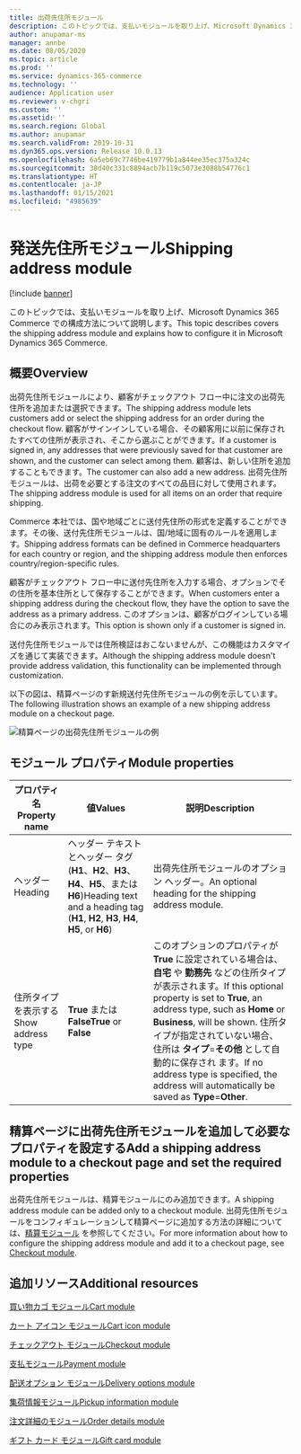 ```yaml
---
title: 出荷先住所モジュール
description: このトピックでは、支払いモジュールを取り上げ、Microsoft Dynamics 365 Commerce での構成方法について説明します。
author: anupamar-ms
manager: annbe
ms.date: 08/05/2020
ms.topic: article
ms.prod: ''
ms.service: dynamics-365-commerce
ms.technology: ''
audience: Application user
ms.reviewer: v-chgri
ms.custom: ''
ms.assetid: ''
ms.search.region: Global
ms.author: anupamar
ms.search.validFrom: 2019-10-31
ms.dyn365.ops.version: Release 10.0.13
ms.openlocfilehash: 6a5eb69c7746be419779b1a844ee35ec375a324c
ms.sourcegitcommit: 38d40c331c8894acb7b119c5073e3088b54776c1
ms.translationtype: HT
ms.contentlocale: ja-JP
ms.lasthandoff: 01/15/2021
ms.locfileid: "4985639"
---
```

# <a name="shipping-address-module"></a><span data-ttu-id="e49b8-103">発送先住所モジュール</span><span class="sxs-lookup"><span data-stu-id="e49b8-103">Shipping address module</span></span>

[!include [banner](includes/banner.md)]

<span data-ttu-id="e49b8-104">このトピックでは、支払いモジュールを取り上げ、Microsoft Dynamics 365 Commerce での構成方法について説明します。</span><span class="sxs-lookup"><span data-stu-id="e49b8-104">This topic describes covers the shipping address module and explains how to configure it in Microsoft Dynamics 365 Commerce.</span></span>

## <a name="overview"></a><span data-ttu-id="e49b8-105">概要</span><span class="sxs-lookup"><span data-stu-id="e49b8-105">Overview</span></span>

<span data-ttu-id="e49b8-106">出荷先住所モジュールにより、顧客がチェックアウト フロー中に注文の出荷先住所を追加または選択できます。</span><span class="sxs-lookup"><span data-stu-id="e49b8-106">The shipping address module lets customers add or select the shipping address for an order during the checkout flow.</span></span> <span data-ttu-id="e49b8-107">顧客がサインインしている場合、その顧客用に以前に保存されたすべての住所が表示され、そこから選ぶことができます。</span><span class="sxs-lookup"><span data-stu-id="e49b8-107">If a customer is signed in, any addresses that were previously saved for that customer are shown, and the customer can select among them.</span></span> <span data-ttu-id="e49b8-108">顧客は、新しい住所を追加することもできます。</span><span class="sxs-lookup"><span data-stu-id="e49b8-108">The customer can also add a new address.</span></span> <span data-ttu-id="e49b8-109">出荷先住所モジュールは、出荷を必要とする注文のすべての品目に対して使用されます。</span><span class="sxs-lookup"><span data-stu-id="e49b8-109">The shipping address module is used for all items on an order that require shipping.</span></span>

<span data-ttu-id="e49b8-110">Commerce 本社では、国や地域ごとに送付先住所の形式を定義することができます。その後、送付先住所モジュールは、国/地域に固有のルールを適用します。</span><span class="sxs-lookup"><span data-stu-id="e49b8-110">Shipping address formats can be defined in Commerce headquarters for each country or region, and the shipping address module then enforces country/region-specific rules.</span></span>

<span data-ttu-id="e49b8-111">顧客がチェックアウト フロー中に送付先住所を入力する場合、オプションでその住所を基本住所として保存することができます。</span><span class="sxs-lookup"><span data-stu-id="e49b8-111">When customers enter a shipping address during the checkout flow, they have the option to save the address as a primary address.</span></span> <span data-ttu-id="e49b8-112">このオプションは、顧客がログインしている場合にのみ表示されます。</span><span class="sxs-lookup"><span data-stu-id="e49b8-112">This option is shown only if a customer is signed in.</span></span>

<span data-ttu-id="e49b8-113">送付先住所モジュールでは住所検証はおこないませんが、この機能はカスタマイズを通じて実装できます。</span><span class="sxs-lookup"><span data-stu-id="e49b8-113">Although the shipping address module doesn't provide address validation, this functionality can be implemented through customization.</span></span>

<span data-ttu-id="e49b8-114">以下の図は、精算ページのす新規送付先住所モジュールの例を示しています。</span><span class="sxs-lookup"><span data-stu-id="e49b8-114">The following illustration shows an example of a new shipping address module on a checkout page.</span></span>

![精算ページの出荷先住所モジュールの例](./media/ecommerce-shippingaddress.PNG)

## <a name="module-properties"></a><span data-ttu-id="e49b8-116">モジュール プロパティ</span><span class="sxs-lookup"><span data-stu-id="e49b8-116">Module properties</span></span>

| <span data-ttu-id="e49b8-117">プロパティ名</span><span class="sxs-lookup"><span data-stu-id="e49b8-117">Property name</span></span> | <span data-ttu-id="e49b8-118">値</span><span class="sxs-lookup"><span data-stu-id="e49b8-118">Values</span></span> | <span data-ttu-id="e49b8-119">説明</span><span class="sxs-lookup"><span data-stu-id="e49b8-119">Description</span></span> |
|---------------|--------|-------------|
| <span data-ttu-id="e49b8-120">ヘッダー</span><span class="sxs-lookup"><span data-stu-id="e49b8-120">Heading</span></span> | <span data-ttu-id="e49b8-121">ヘッダー テキストとヘッダー タグ (**H1**、**H2**、**H3**、**H4**、**H5**、または **H6**)</span><span class="sxs-lookup"><span data-stu-id="e49b8-121">Heading text and a heading tag (**H1**, **H2**, **H3**, **H4**, **H5**, or **H6**)</span></span> | <span data-ttu-id="e49b8-122">出荷先住所モジュールのオプション ヘッダー。</span><span class="sxs-lookup"><span data-stu-id="e49b8-122">An optional heading for the shipping address module.</span></span> |
| <span data-ttu-id="e49b8-123">住所タイプを表示する</span><span class="sxs-lookup"><span data-stu-id="e49b8-123">Show address type</span></span> | <span data-ttu-id="e49b8-124">**True** または **False**</span><span class="sxs-lookup"><span data-stu-id="e49b8-124">**True** or **False**</span></span> | <span data-ttu-id="e49b8-125">このオプションのプロパティが **True** に設定されている場合は、**自宅** や **勤務先** などの住所タイプが表示されます。</span><span class="sxs-lookup"><span data-stu-id="e49b8-125">If this optional property is set to **True**, an address type, such as **Home** or **Business**, will be shown.</span></span> <span data-ttu-id="e49b8-126">住所タイプが指定されていない場合、住所は **タイプ**=**その他** として自動的に保存され ます。</span><span class="sxs-lookup"><span data-stu-id="e49b8-126">If no address type is specified, the address will automatically be saved as **Type**=**Other**.</span></span> |

## <a name="add-a-shipping-address-module-to-a-checkout-page-and-set-the-required-properties"></a><span data-ttu-id="e49b8-127">精算ページに出荷先住所モジュールを追加して必要なプロパティを設定する</span><span class="sxs-lookup"><span data-stu-id="e49b8-127">Add a shipping address module to a checkout page and set the required properties</span></span>

<span data-ttu-id="e49b8-128">出荷先住所モジュールは、精算モジュールにのみ追加できます。</span><span class="sxs-lookup"><span data-stu-id="e49b8-128">A shipping address module can be added only to a checkout module.</span></span> <span data-ttu-id="e49b8-129">出荷先住所モジュールをコンフィギュレーションして精算ページに追加する方法の詳細については、[精算モジュール](add-checkout-module.md) を参照してください。</span><span class="sxs-lookup"><span data-stu-id="e49b8-129">For more information about how to configure the shipping address module and add it to a checkout page, see [Checkout module](add-checkout-module.md).</span></span>

## <a name="additional-resources"></a><span data-ttu-id="e49b8-130">追加リソース</span><span class="sxs-lookup"><span data-stu-id="e49b8-130">Additional resources</span></span>

[<span data-ttu-id="e49b8-131">買い物カゴ モジュール</span><span class="sxs-lookup"><span data-stu-id="e49b8-131">Cart module</span></span>](add-cart-module.md)

[<span data-ttu-id="e49b8-132">カート アイコン モジュール</span><span class="sxs-lookup"><span data-stu-id="e49b8-132">Cart icon module</span></span>](cart-icon-module.md)

[<span data-ttu-id="e49b8-133">チェックアウト モジュール</span><span class="sxs-lookup"><span data-stu-id="e49b8-133">Checkout module</span></span>](add-checkout-module.md)

[<span data-ttu-id="e49b8-134">支払モジュール</span><span class="sxs-lookup"><span data-stu-id="e49b8-134">Payment module</span></span>](payment-module.md)

[<span data-ttu-id="e49b8-135">配送オプション モジュール</span><span class="sxs-lookup"><span data-stu-id="e49b8-135">Delivery options module</span></span>](delivery-options-module.md)

[<span data-ttu-id="e49b8-136">集荷情報モジュール</span><span class="sxs-lookup"><span data-stu-id="e49b8-136">Pickup information module</span></span>](pickup-info-module.md)

[<span data-ttu-id="e49b8-137">注文詳細のモジュール</span><span class="sxs-lookup"><span data-stu-id="e49b8-137">Order details module</span></span>](order-confirmation-module.md)

[<span data-ttu-id="e49b8-138">ギフト カード モジュール</span><span class="sxs-lookup"><span data-stu-id="e49b8-138">Gift card module</span></span>](add-giftcard.md)
